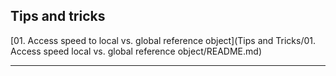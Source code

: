 ## Tips and tricks

[01. Access speed to local vs. global reference object](Tips and Tricks/01. Access speed local vs. global reference object/README.md)

---
